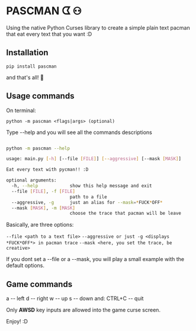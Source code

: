 # PASCMAN ᗧ ⚇

Using the native Python Curses library to create a simple plain text pacman that eat every text that you want :D


## Installation

`pip install pascman`

and that's all! :snake:

## Usage commands
On terminal:

    python -m pascman <flags|args> (optional)

Type --help and you will see all the commands descriptions
```bash

python -m pascman --help                                       

usage: main.py [-h] [--file [FILE]] [--aggressive] [--mask [MASK]]

Eat every text with pycman!! :D

optional arguments:
  -h, --help            show this help message and exit
  --file [FILE], -f [FILE]
                        path to a file
  --aggressive, -g      just an alias for --mask=*FUCK*OFF*
  --mask [MASK], -m [MASK]
                        choose the trace that pacman will be leave
```
Basically, are three options: 

`--file <path to a text file>`
`--aggressive or just -g <displays *FUCK*OFF*> in pacman trace`
`--mask <here, you set the trace, be creative>`

If you dont set a --file or a --mask, you will play a small example with the default options.

## Game commands
a -- left
d -- right
w -- up
s -- down
and:
CTRL+C -- quit

Only **AWSD** key inputs are allowed into the game curse screen.

Enjoy! :D
